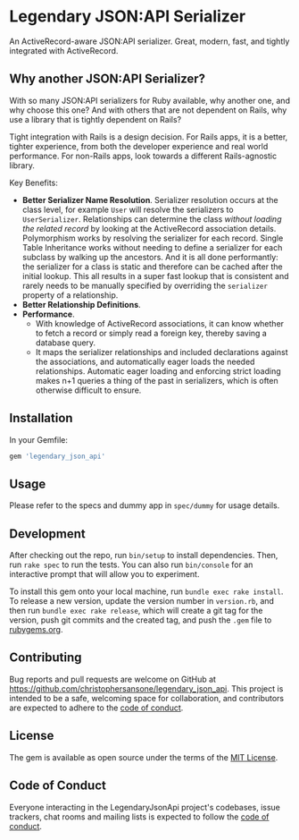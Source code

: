 # Legendary JSON:API Serializer

An ActiveRecord-aware JSON:API serializer.  Great, modern, fast, and tightly integrated with ActiveRecord.

## Why another JSON:API Serializer?

With so many JSON:API serializers for Ruby available, why another one, and why choose this one?  And with others that are not dependent on Rails, why use a library that is tightly dependent on Rails?

Tight integration with Rails is a design decision.  For Rails apps, it is a better, tighter experience, from both the developer experience and real world performance.  For non-Rails apps, look towards a different Rails-agnostic library.

Key Benefits:

* **Better Serializer Name Resolution**.  Serializer resolution occurs at the class level, for example `User` will resolve the serializers to `UserSerializer`.  Relationships can determine the class _without loading the related record_ by looking at the ActiveRecord association details.  Polymorphism works by resolving the serializer for each record.  Single Table Inheritance works without needing to define a serializer for each subclass by walking up the ancestors. And it is all done performantly: the serializer for a class is static and therefore can be cached after the initial lookup.  This all results in a super fast lookup that is consistent and rarely needs to be manually specified by overriding the `serializer` property of a relationship.
* **Better Relationship Definitions**.
* **Performance**.
  * With knowledge of ActiveRecord associations, it can know whether to fetch a record or simply read a foreign key, thereby saving a database query.
  * It maps the serializer relationships and included declarations against the associations, and automatically eager loads the needed relationships.  Automatic eager loading and enforcing strict loading makes n+1 queries a thing of the past in serializers, which is often otherwise difficult to ensure.

## Installation

In your Gemfile:

```bash
gem 'legendary_json_api'
```

## Usage

Please refer to the specs and dummy app in `spec/dummy` for usage details.

## Development

After checking out the repo, run `bin/setup` to install dependencies. Then, run `rake spec` to run the tests. You can also run `bin/console` for an interactive prompt that will allow you to experiment.

To install this gem onto your local machine, run `bundle exec rake install`. To release a new version, update the version number in `version.rb`, and then run `bundle exec rake release`, which will create a git tag for the version, push git commits and the created tag, and push the `.gem` file to [rubygems.org](https://rubygems.org).

## Contributing

Bug reports and pull requests are welcome on GitHub at https://github.com/christophersansone/legendary_json_api. This project is intended to be a safe, welcoming space for collaboration, and contributors are expected to adhere to the [code of conduct](https://github.com/christophersansone/legendary_json_api/blob/master/CODE_OF_CONDUCT.md).

## License

The gem is available as open source under the terms of the [MIT License](https://opensource.org/licenses/MIT).

## Code of Conduct

Everyone interacting in the LegendaryJsonApi project's codebases, issue trackers, chat rooms and mailing lists is expected to follow the [code of conduct](https://github.com/christophersansone/legendary_json_api/blob/master/CODE_OF_CONDUCT.md).
